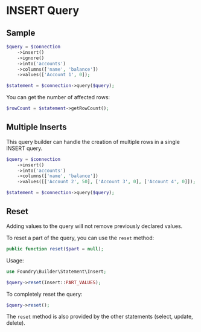 # INSERT Query

## Sample

```php
$query = $connection
    ->insert()
    ->ignore()
    ->into('accounts')
    ->columns(['name', 'balance'])
    ->values(['Account 1', 0]);

$statement = $connection->query($query);
```

You can get the number of affected rows:

```php
$rowCount = $statement->getRowCount();
```

## Multiple Inserts

This query builder can handle the creation of multiple rows in a single INSERT query.

```php
$query = $connection
    ->insert()
    ->into('accounts')
    ->columns(['name', 'balance'])
    ->values([['Account 2', 50], ['Account 3', 0], ['Account 4', 0]]);

$statement = $connection->query($query);
```

## Reset

Adding values to the query will not remove previously declared values.

To reset a part of the query, you can use the `reset` method:

```php
public function reset($part = null);
```

Usage:

```php
use Foundry\Builder\Statement\Insert;

$query->reset(Insert::PART_VALUES);
```

To completely reset the query:

```php
$query->reset();
```

The `reset` method is also provided by the other statements (select, update, delete).
